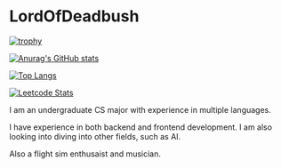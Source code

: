 # LordOfDeadbush

[![trophy](https://github-profile-trophy.vercel.app/?username=lordofdeadbush&theme=onedark)](https://github.com/ryo-ma/github-profile-trophy)


[![Anurag's GitHub stats](https://github-readme-stats.vercel.app/api?username=LordOfDeadbush&count_private=true&show_icons=true&theme=transparent)](https://github.com/anuraghazra/github-readme-stats)

[![Top Langs](https://github-readme-stats.vercel.app/api/top-langs/?username=LordOfDeadbush&langs_count=10&theme=transparent&layout=compact&count_private=true)](https://github.com/anuraghazra/github-readme-stats)

[![Leetcode Stats](https://leetcard.jacoblin.cool/LordOfDeadbush)](https://leetcode.com/LordOfDeadbush)


I am an undergraduate CS major with experience in multiple languages.

I have experience in both backend and frontend development. I am also looking into diving into other fields, such as AI.

Also a flight sim enthusaist and musician.

